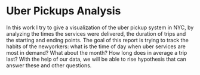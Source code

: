 # Uber Pickups Analysis
In this work I try to give a visualization of the uber pickup system in NYC, by analyzing the times the
services were delivered, the duration of trips and the starting and ending points.
The goal of this report is trying to track the habits of the newyorkers: what is the time of day when uber
services are most in demand? What about the month? How long does in average a trip last?
With the help of our data, we will be able to rise hypothesis that can answer these and other questions.
